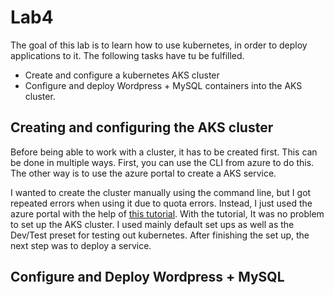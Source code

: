 # Lab4
The goal of this lab is to learn how to use kubernetes, in order to deploy applications to it. The following tasks have tu be fulfilled.
- Create and configure a kubernetes AKS cluster
- Configure and deploy Wordpress + MySQL containers into the AKS cluster.

## Creating and configuring the AKS cluster
Before being able to work with a cluster, it has to be created first. This can be done in multiple ways. First, you can use the CLI from azure to do this. The other way is to use the azure portal to create a AKS service.

I wanted to create the cluster manually using the command line, but I got repeated errors when using it due to quota errors. Instead, I just used the azure portal with the help of [this tutorial](https://learn.microsoft.com/en-us/azure/aks/learn/quick-kubernetes-deploy-portal?tabs=azure-cli). With the tutorial, It was no problem to set up the AKS cluster. I used mainly default set ups as well as the Dev/Test preset for testing out kubernetes. After finishing the set up, the next step was to deploy a service.

## Configure and Deploy Wordpress + MySQL

